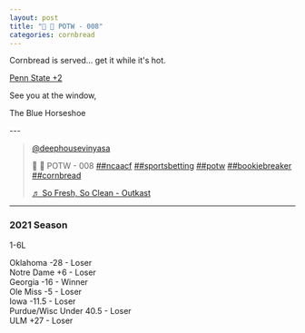 ```yaml
---
layout: post
title: "🌽 🍞 POTW - 008"
categories: cornbread
---
```

<p>Cornbread is served... get it while it's hot.</p>

<p><a href="https://www.tiktok.com/@deephousevinyasa/video/7030073136657796358?is_copy_url=1&is_from_webapp=v1" target="_blank">
Penn State +2
</a></p>

<p>See you at the window,  </p>

<p>The Blue Horseshoe</p>
---

<blockquote class="tiktok-embed" cite="https://www.tiktok.com/@deephousevinyasa/video/7030073136657796358" data-video-id="7030073136657796358" style="max-width: 605px;min-width: 325px;" > <section> <a target="_blank" title="@deephousevinyasa" href="https://www.tiktok.com/@deephousevinyasa">@deephousevinyasa</a> <p>🌽 🍞 POTW - 008 <a title="ncaacf" target="_blank" href="https://www.tiktok.com/tag/ncaacf">##ncaacf</a> <a title="sportsbetting" target="_blank" href="https://www.tiktok.com/tag/sportsbetting">##sportsbetting</a> <a title="potw" target="_blank" href="https://www.tiktok.com/tag/potw">##potw</a> <a title="bookiebreaker" target="_blank" href="https://www.tiktok.com/tag/bookiebreaker">##bookiebreaker</a> <a title="cornbread" target="_blank" href="https://www.tiktok.com/tag/cornbread">##cornbread</a></p> <a target="_blank" title="♬ So Fresh, So Clean - Outkast" href="https://www.tiktok.com/music/So-Fresh-So-Clean-204634894306885632">♬ So Fresh, So Clean - Outkast</a> </section> </blockquote> <script async src="https://www.tiktok.com/embed.js"></script>

---

### 2021 Season

1-6L  

Oklahoma -28 - Loser  
Notre Dame +6 - Loser  
Georgia -16 - Winner  
Ole Miss -5 - Loser  
Iowa -11.5 - Loser  
Purdue/Wisc Under 40.5 - Loser  
ULM +27 - Loser
